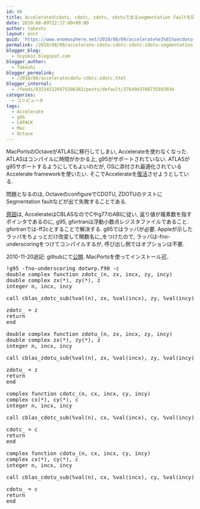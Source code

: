 ```yaml
---
id: 86
title: Accelerateのcdotu, cdotc, zdotc, zdotuで出るsegmentation faultを回避する
date: 2010-08-09T22:17:00+09:00
author: takeshi
layout: post
guid: 'https://www.enomosphere.net/2010/08/09/accelerate%e3%81%aecdotu-cdotc-zdotc-zdotu%e3%81%a7%e5%87%ba%e3%82%8bsegmentation-fault%e3%82%92%e5%9b%9e%e9%81%bf%e3%81%99%e3%82%8b/'
permalink: /2010/08/09/accelerate-cdotu-cdotc-zdotc-zdotu-segmentation-fault-workaround/
blogger_blog:
  - hiyokoz.blogspot.com
blogger_author:
  - Takeshi
blogger_permalink:
  - /2010/08/acceleratecdotu-cdotc-zdotc.html
blogger_internal:
  - /feeds/832545220475396382/posts/default/3764943708735503034
categories:
  - コンピュータ
tags:
  - Accelerate
  - g95
  - LAPACK
  - Mac
  - Octave
---
```

MacPortsのOctaveがATLASに移行してしまい, Accelerateを使わなくなった.
ATLASはコンパイルに時間がかかる上, g95がサポートされていない.
ATLASがg95サポートするようにしてもよいのだが, OSに添付され最適化されているAccelerate frameworkを使いたい.
そこでAccelerateを<a href="http://trac.macports.org/ticket/21797">復活</a>させようとしている.

問題となるのは, OctaveのconfigureでCDOTU, ZDOTUのテストにSegmentation faultなどが出て失敗することである.

<a href="http://developer.apple.com/hardwaredrivers/ve/errata.html#fortran_conventions">原因</a>は, AccelerateはCBLASなのでCやg77のABIに従い, 返り値が複素数を指すポインタであるのに, g95, gfortranは浮動小数点レジスタファイルであること. gfortranでは-ff2cとすることで解決する. g95ではラッパが必要. Appleが示したラッパをちょっとだけ改変して関数名に_をつけたので, ラッパは-fno-underscoringをつけてコンパイルするが, 呼び出し側ではオプションは不要.

2010-11-20追記: githubにて<a href="https://github.com/tenomoto/dotwrp">公開</a>. MacPortsを使ってインストール<a href="http://svn.macports.org/repository/macports/trunk/dports/math/dotwrp/Portfile">可</a>．
<pre>
!g95 -fno-underscoring dotwrp.f90 -c
double complex function zdotc_(n, zx, incx, zy, incy)
double complex zx(*), zy(*), z
integer n, incx, incy

call cblas_zdotc_sub(%val(n), zx, %val(incx), zy, %val(incy), z)

zdotc_ = z
return
end

double complex function zdotu_(n, zx, incx, zy, incy)
double complex zx(*), zy(*), z
integer n, incx, incy

call cblas_zdotu_sub(%val(n), zx, %val(incx), zy, %val(incy), z)

zdotu_ = z
return
end

complex function cdotc_(n, cx, incx, cy, incy)
complex cx(*), cy(*), c
integer n, incx, incy

call cblas_cdotc_sub(%val(n), cx, %val(incx), cy, %val(incy), c)

cdotc_ = c
return
end

complex function cdotu_(n, cx, incx, cy, incy)
complex cx(*), cy(*), c
integer n, incx, incy

call cblas_cdotu_sub(%val(n), cx, %val(incx), cy, %val(incy), c)

cdotu_ = c
return
end</pre>